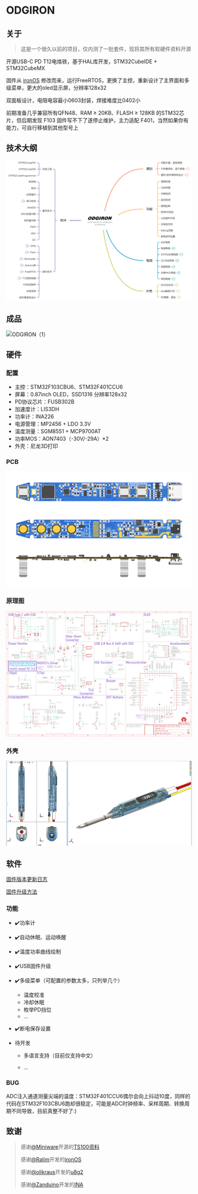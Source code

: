 # ODGIRON

## 关于

> 这是一个很久以前的项目，仅内测了一批套件，现将其所有软硬件资料开源

开源USB-C PD T12电烙铁，基于HAL库开发，STM32CubeIDE + STM32CubeMX

固件从 [ironOS](https://github.com/Ralim/IronOS) 修改而来，运行FreeRTOS，更换了主控，重新设计了主界面和多级菜单，更大的oled显示屏，分辨率128x32

双面板设计，电阻电容最小0603封装，焊接难度比0402小

前期准备几乎兼容所有QFN48、RAM ≥ 20KB、FLASH ≥ 128KB 的STM32芯片，但后期发现 F103 固件写不下了遂停止维护，主力适配 F401，当然如果你有能力，可自行移植到其他型号上

## 技术大纲

![ODGIRON技术大纲_21-06-27](Images/ODGIRON技术大纲_21-06-27.png)

## 成品

![ODGIRON（1）](Images/ODGIRON（0）.png)

## 硬件

### 配置

- 主控：STM32F103CBU6、STM32F401CCU6
- 屏幕：0.87inch OLED，SSD1316 分辨率128x32
- PD协议芯片：FUSB302B
- 加速度计：LIS3DH
- 功率计：INA226
- 电源管理：MP2456 + LDO 3.3V
- 温度测量：SGM8551 + MCP9700AT
- 功率MOS：AON7403（-30V/-29A）*2
- 外壳：尼龙3D打印

### PCB

![ODGIRON_F4x1_v1.0_Kicad_3D-view-clear](Hardware/PCB_Project/ODGIRON-v1.0-F4x1-0412/Images/ODGIRON_F4x1_v1.0_Kicad_3D-view-clear.png)

### 原理图

![sch_F4x1](Hardware/PCB_Project/ODGIRON-v1.0-F4x1-0412/Images/sch_F4x1.png)

### 外壳

![ODGIRON_SW0](Images/ODGIRON_SW0.png)

## 软件

[固件版本更新日志](https://github.com/oldgerman/ODGIRON/blob/master/Notes/firmware_upgrade.md)

[固件升级方法](https://github.com/oldgerman/ODGIRON/blob/master/Notes/firmware_logs.md)

### 功能

- :heavy_check_mark:功率计

- :heavy_check_mark:自动休眠、运动唤醒

- :heavy_check_mark:温度功率曲线绘制

- :heavy_check_mark:USB固件升级

- :heavy_check_mark:多级菜单（可配置的参数太多，只列举几个）

  - 温度校准
  - 冷却休眠
  - 枚举PD挡位
  - ...

- :heavy_check_mark:断电保存设置

- 待开发

  - 多语言支持（目前仅支持中文）

  - ...

### BUG

ADC注入通道测量尖端的温度：STM32F401CCU6偶尔会向上抖动10度，同样的代码在STM32F103CBU6跑却很稳定，可能是ADC时钟频率、采样周期、转换周期不同导致，目前真整不好了:)

## 致谢

> 感谢[@Miniware](http://www.miniware.com.cn/)开源的[TS100资料](http://www.minidso.com/forum.php?mod=viewthread&tid=892)
>
> 感谢[@Ralim](https://github.com/Ralim)开发的[ironOS](https://github.com/Ralim/IronOS)
>
> 感谢[@olikraus](https://github.com/olikraus)开发的[u8g2](https://github.com/olikraus/u8g2)
>
> 感谢[@Zanduino](https://github.com/Zanduino)开发的[INA](https://github.com/Zanduino/INA)

